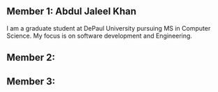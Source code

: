 ## Member 1: Abdul Jaleel Khan
I am a graduate student at DePaul University pursuing MS in Computer Science. My focus is on software development and Engineering.

## Member 2:

## Member 3: